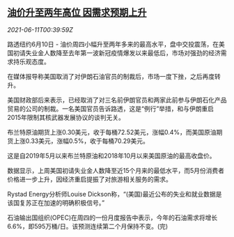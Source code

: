 <!--1623373263000-->
[油价升至两年高位 因需求预期上升](https://cn.reuters.com/article/global-oil-0610-thur-idCNKCS2DN01I)
------

<div><i>2021-06-11T00:39:59Z</i></div><p>路透纽约6月10日 - 油价周四小幅升至两年多来的最高水平，盘中交投震荡，在美国初请失业金人数降至去年第一波新冠疫情爆发以来最低后，市场对强劲的经济需求持乐观态度。</p><p>在媒体报导称美国取消了对伊朗石油官员的制裁后，市场一度下挫，之后再度转升。</p><p>美国财政部后来表示，已经取消了对三名前伊朗官员和两家此前参与伊朗石化产品贸易的公司的制裁。一名美国官员告诉路透，这是“例行”举措，和与伊朗重启2015年限制其核武器发展协议的谈判无关。</p><p>布兰特原油期货上涨0.30美元，收于每桶72.52美元，涨幅0.4%，而美国原油期货上涨0.33美元，涨幅0.5%，收于每桶70.29美元。</p><p>这是自2019年5月以来布兰特原油和2018年10月以来美国原油的最高收盘价。</p><p>数据显示，上周美国初请失业金人数降至近15个月来的最低水平，而5月份消费者价格进一步上升，因经济重启提振了对旅游相关服务的需求。</p><p>Rystad Energy分析师Louise Dickson称，“(美国)最近公布的失业和就业数据是该国复苏正在加速的明确积极信号。”</p><p>石油输出国组织(OPEC)在周四的一份月度报告中表示，今年的石油需求将增长6.6%，即595万桶/日。该预测连续第二个月保持不变。(完)</p>

